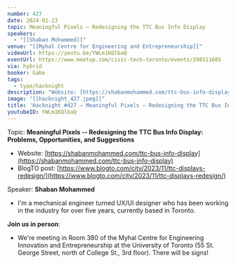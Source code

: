 ```yaml
---
number: 427
date: 2024-01-23
topic: Meaningful Pixels – Redesigning the TTC Bus Info Display
speakers:
  - "[[Shaban Mohammed]]"
venue: "[[Myhal Centre for Engineering and Entrepreneurship]]"
videoUrl: https://youtu.be/YWLm1KQlbaQ
eventUrl: https://www.meetup.com/civic-tech-toronto/events/298311685
via: hybrid
booker: Gabe
tags:
  - type/hacknight
description: "Website: [https://shabanmohammed.com/ttc-bus-info-display](https://shabanmohammed.com/ttc-bus-info-display)"
image: "[[hacknight_427.jpeg]]"
title: 'Hacknight #427 – Meaningful Pixels – Redesigning the TTC Bus Info Display'
youtubeID: YWLm1KQlbaQ
---
```

Topic: **Meaningful Pixels -- Redesigning the TTC Bus Info Display: Problems, Opportunities, and Suggestions**

* Website: [https://shabanmohammed.com/ttc-bus-info-display](https://shabanmohammed.com/ttc-bus-info-display)
* BlogTO post: [https://www.blogto.com/city/2023/11/ttc-displays-redesign/](https://www.blogto.com/city/2023/11/ttc-displays-redesign/)

Speaker: **Shaban Mohammed**

* I'm a mechanical engineer turned UX/UI designer who has been working in the industry for over five years, currently based in Toronto.

**Join us in person**:

* We're meeting in Room 380 of the Myhal Centre for Engineering Innovation and Entrepreneurship at the University of Toronto (55 St. George Street, north of College St., 3rd floor). There will be signs!


